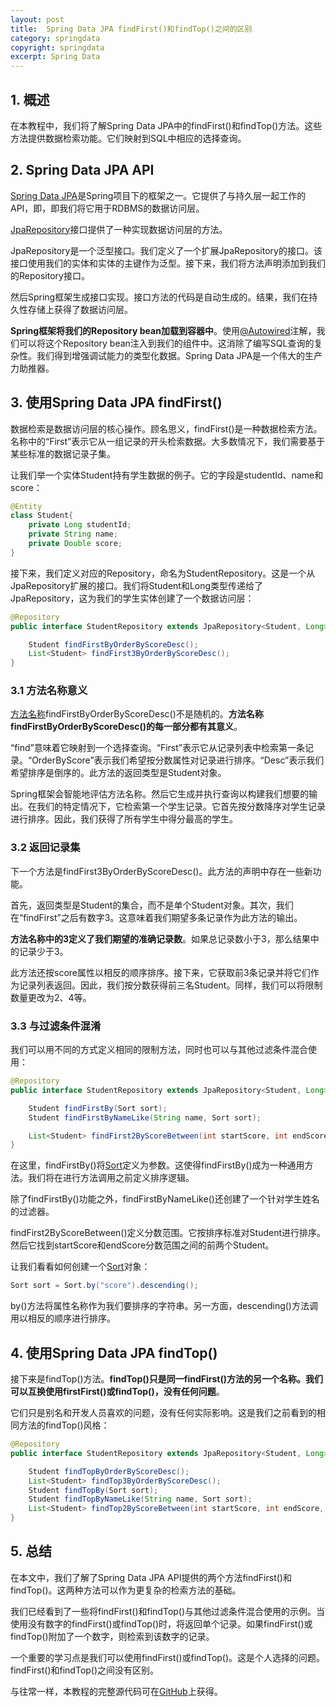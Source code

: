 ```yaml
---
layout: post
title:  Spring Data JPA findFirst()和findTop()之间的区别
category: springdata
copyright: springdata
excerpt: Spring Data
---
```


## 1. 概述

在本教程中，我们将了解Spring Data JPA中的findFirst()和findTop()方法。这些方法提供数据检索功能。它们映射到SQL中相应的选择查询。

## 2. Spring Data JPA API

[Spring Data JPA](https://www.baeldung.com/the-persistence-layer-with-spring-data-jpa)是Spring项目下的框架之一。它提供了与持久层一起工作的API，即，即我们将它用于RDBMS的数据访问层。

[JpaRepository](https://www.baeldung.com/the-persistence-layer-with-spring-data-jpa)接口提供了一种实现数据访问层的方法。

JpaRepository是一个泛型接口。我们定义了一个扩展JpaRepository的接口。该接口使用我们的实体和实体的主键作为泛型。接下来，我们将方法声明添加到我们的Repository接口。

然后Spring框架生成接口实现。接口方法的代码是自动生成的。结果，我们在持久性存储上获得了数据访问层。

**Spring框架将我们的Repository bean加载到容器中**。使用[@Autowired](https://www.baeldung.com/spring-autowire)注解，我们可以将这个Repository bean注入到我们的组件中。这消除了编写SQL查询的复杂性。我们得到增强调试能力的类型化数据。Spring Data JPA是一个伟大的生产力助推器。

## 3. 使用Spring Data JPA findFirst()

数据检索是数据访问层的核心操作。顾名思义，findFirst()是一种数据检索方法。名称中的“First”表示它从一组记录的开头检索数据。大多数情况下，我们需要基于某些标准的数据记录子集。

让我们举一个实体Student持有学生数据的例子。它的字段是studentId、name和score：

```java
@Entity
class Student{
    private Long studentId;
    private String name;
    private Double score;
}
```

接下来，我们定义对应的Repository，命名为StudentRepository。这是一个从JpaRepository扩展的接口。我们将Student和Long类型传递给了JpaRepository，这为我们的学生实体创建了一个数据访问层：

```java
@Repository
public interface StudentRepository extends JpaRepository<Student, Long> {

    Student findFirstByOrderByScoreDesc();
    List<Student> findFirst3ByOrderByScoreDesc();
}
```

### 3.1 方法名称意义

[方法名称](https://www.baeldung.com/spring-data-derived-queries)findFirstByOrderByScoreDesc()不是随机的。**方法名称findFirstByOrderByScoreDesc()的每一部分都有其意义**。

“find”意味着它映射到一个选择查询。“First”表示它从记录列表中检索第一条记录。“OrderByScore”表示我们希望按分数属性对记录进行排序。“Desc”表示我们希望排序是倒序的。此方法的返回类型是Student对象。

Spring框架会智能地评估方法名称。然后它生成并执行查询以构建我们想要的输出。在我们的特定情况下，它检索第一个学生记录。它首先按分数降序对学生记录进行排序。因此，我们获得了所有学生中得分最高的学生。

### 3.2 返回记录集

下一个方法是findFirst3ByOrderByScoreDesc()。此方法的声明中存在一些新功能。

首先，返回类型是Student的集合，而不是单个Student对象。其次，我们在“findFirst”之后有数字3。这意味着我们期望多条记录作为此方法的输出。

**方法名称中的3定义了我们期望的准确记录数**。如果总记录数小于3，那么结果中的记录少于3。

此方法还按score属性以相反的顺序排序。接下来，它获取前3条记录并将它们作为记录列表返回。因此，我们按分数获得前三名Student。同样，我们可以将限制数量更改为2、4等。

### 3.3 与过滤条件混淆

我们可以用不同的方式定义相同的限制方法，同时也可以与其他过滤条件混合使用：

```java
@Repository
public interface StudentRepository extends JpaRepository<Student, Long>{

    Student findFirstBy(Sort sort);
    Student findFirstByNameLike(String name, Sort sort);

    List<Student> findFirst2ByScoreBetween(int startScore, int endScore, Sort sort);
}
```

在这里，findFirstBy()将[Sort](https://www.baeldung.com/spring-data-sorting)定义为参数。这使得findFirstBy()成为一种通用方法。我们将在进行方法调用之前定义排序逻辑。

除了findFirstBy()功能之外，findFirstByNameLike()还创建了一个针对学生姓名的过滤器。

findFirst2ByScoreBetween()定义分数范围。它按排序标准对Student进行排序。然后它找到startScore和endScore分数范围之间的前两个Student。

让我们看看如何创建一个[Sort](https://www.baeldung.com/spring-data-sorting)对象：

```java
Sort sort = Sort.by("score").descending();
```

by()方法将属性名称作为我们要排序的字符串。另一方面，descending()方法调用以相反的顺序进行排序。

## 4. 使用Spring Data JPA findTop()

接下来是findTop()方法。**findTop()只是同一findFirst()方法的另一个名称。我们可以互换使用firstFirst()或findTop()，没有任何问题**。

它们只是别名和开发人员喜欢的问题，没有任何实际影响。这是我们之前看到的相同方法的findTop()风格：

```java
@Repository
public interface StudentRepository extends JpaRepository<Student, Long> {

    Student findTopByOrderByScoreDesc();
    List<Student> findTop3ByOrderByScoreDesc();
    Student findTopBy(Sort sort);
    Student findTopByNameLike(String name, Sort sort);
    List<Student> findTop2ByScoreBetween(int startScore, int endScore, Sort sort);
}
```

## 5. 总结

在本文中，我们了解了Spring Data JPA API提供的两个方法findFirst()和findTop()。这两种方法可以作为更复杂的检索方法的基础。

我们已经看到了一些将findFirst()和findTop()与其他过滤条件混合使用的示例。当使用没有数字的findFirst()或findTop()时，将返回单个记录。如果findFirst()或findTop()附加了一个数字，则检索到该数字的记录。

一个重要的学习点是我们可以使用findFirst()或findTop()。这是个人选择的问题。findFirst()和findTop()之间没有区别。

与往常一样，本教程的完整源代码可在[GitHub](https://github.com/tuyucheng7/taketoday-tutorial4j/tree/master/spring-data-modules)上获得。